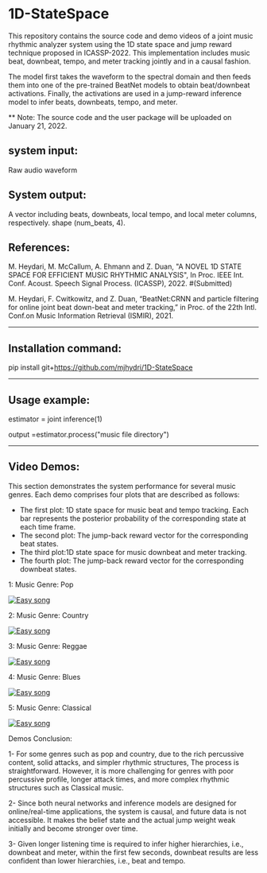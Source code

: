 # 1D-StateSpace

This repository contains the source code and demo videos of a joint music rhythmic analyzer system using the 1D state space and jump reward technique proposed in ICASSP-2022. This implementation includes music beat, downbeat, tempo, and meter tracking jointly and in a causal fashion. 

The model first takes the waveform to the spectral domain and then feeds them into one of the pre-trained BeatNet models to obtain beat/downbeat activations.
Finally, the activations are used in a jump-reward inference model to infer beats, downbeats, tempo, and meter. 

** Note: The source code and the user package will be uploaded on January 21, 2022.

system input:
-------------
Raw audio waveform 

System output:
--------------
A vector including beats, downbeats, local tempo, and local meter columns, respectively.  shape (num_beats, 4).

References:
-----------
M. Heydari, M. McCallum, A. Ehmann and Z. Duan, "A NOVEL 1D STATE SPACE FOR EFFICIENT MUSIC RHYTHMIC ANALYSIS", In Proc. IEEE Int. Conf. Acoust. Speech
Signal Process. (ICASSP), 2022. #(Submitted)

M.  Heydari,  F.  Cwitkowitz,  and  Z.  Duan,    “BeatNet:CRNN and particle filtering for online joint beat down-beat and meter tracking,” in Proc. of the 22th Intl. 
Conf.on Music Information Retrieval (ISMIR), 2021.

___________________________________________________________________
Installation command:
---------------------

pip install git+https://github.com/mjhydri/1D-StateSpace
___________________________________________________________________
Usage example:
--------------

estimator = joint inference(1) 

output =estimator.process("music file directory")


___________________________________________________________________
Video Demos:
------------

This section demonstrates the system performance for several music genres. Each demo comprises four plots that are described as follows:  

* The first plot: 1D state space for music beat and tempo tracking. Each bar represents the posterior probability of the corresponding state at each time frame.
* The second plot: The jump-back reward vector for the corresponding beat states. 
* The third plot:1D state space for music downbeat and meter tracking.
* The fourth plot: The jump-back reward vector for the corresponding downbeat states. 


1: Music Genre: Pop
  
[![Easy song](https://img.youtube.com/vi/YXGzvLe6bSQ/0.jpg)](https://youtu.be/YXGzvLe6bSQ)
  


2: Music Genre: Country
  
[![Easy song](https://img.youtube.com/vi/-9Lwirn6YAI/0.jpg)](https://youtu.be/-9Lwirn6YAI)

  

3: Music Genre: Reggae
  
[![Easy song](https://img.youtube.com/vi/VnDBmXWemPI/0.jpg)](https://youtu.be/VnDBmXWemPI)



4: Music Genre: Blues
  
[![Easy song](https://img.youtube.com/vi/CcUe3P0Y9BM/0.jpg)](https://youtu.be/CcUe3P0Y9BM)
  


5: Music Genre: Classical
  
  [![Easy song](https://img.youtube.com/vi/fl2ErbGrbyo/0.jpg)](https://youtu.be/fl2ErbGrbyo)
  

Demos Conclusion:

1- For some genres such as pop and country, due to the rich percussive content, solid attacks, and simpler rhythmic structures, The process is straightforward. However, it is more challenging for genres with poor percussive profile, longer attack times, and more complex rhythmic structures such as Classical music. 

2- Since both neural networks and inference models are designed for online/real-time applications, the system is causal, and future data is not accessible. It makes the belief state and the actual jump weight weak initially and become stronger over time. 

3- Given longer listening time is required to infer higher hierarchies, i.e., downbeat and meter, within the first few seconds, downbeat results are less confident than lower hierarchies, i.e., beat and tempo.   


